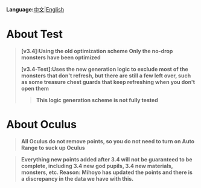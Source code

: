 **Language:**[中文](Readme.md)|[English](Readme_en.md)

# About Test
>**[v3.4]:Using the old optimization scheme Only the no-drop monsters have been optimized**
>
>**[v3.4-Test]:Uses the new generation logic to exclude most of the monsters that don't refresh, but there are still a few left over, such as some treasure chest guards that keep refreshing when you don't open them**
>>**This logic generation scheme is not fully tested**


# About Oculus
>**All Oculus do not remove points, so you do not need to turn on Auto Range to suck up Oculus**

>**Everything new points added after 3.4 will not be guaranteed to be complete, including 3.4 new god pupils, 3.4 new materials, monsters, etc. Reason: Mihoyo has updated the points and there is a discrepancy in the data we have with this.**